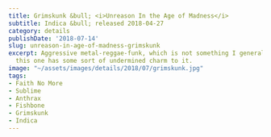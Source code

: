 ```yaml
---
title: Grimskunk &bull; <i>Unreason In the Age of Madness</i>
subtitle: Indica &bull; released 2018-04-27
category: details
publishDate: '2018-07-14'
slug: unreason-in-age-of-madness-grimskunk
excerpt: Aggressive metal-reggae-funk, which is not something I generally like, but
  this one has some sort of undermined charm to it.
image: "~/assets/images/details/2018/07/grimskunk.jpg"
tags:
- Faith No More
- Sublime
- Anthrax
- Fishbone
- Grimskunk
- Indica
---
```


